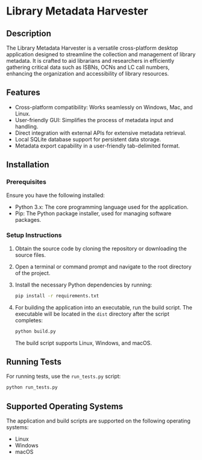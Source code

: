 # Library Metadata Harvester

## Description

The Library Metadata Harvester is a versatile cross-platform desktop application designed to streamline the collection and management of library metadata. It is crafted to aid librarians and researchers in efficiently gathering critical data such as ISBNs, OCNs and LC call numbers, enhancing the organization and accessibility of library resources.

## Features

- Cross-platform compatibility: Works seamlessly on Windows, Mac, and Linux.
- User-friendly GUI: Simplifies the process of metadata input and handling.
- Direct integration with external APIs for extensive metadata retrieval.
- Local SQLite database support for persistent data storage.
- Metadata export capability in a user-friendly tab-delimited format.

## Installation

### Prerequisites

Ensure you have the following installed:

- Python 3.x: The core programming language used for the application.
- Pip: The Python package installer, used for managing software packages.

### Setup Instructions

1. Obtain the source code by cloning the repository or downloading the source files.
2. Open a terminal or command prompt and navigate to the root directory of the project.
3. Install the necessary Python dependencies by running:

   ```bash
   pip install -r requirements.txt
   ```

4. For building the application into an executable, run the build script. The executable will be located in the `dist` directory after the script completes:

   ```bash
   python build.py
   ```

   The build script supports Linux, Windows, and macOS.

## Running Tests

For running tests, use the `run_tests.py` script:

```bash
python run_tests.py
```

## Supported Operating Systems

The application and build scripts are supported on the following operating systems:

- Linux
- Windows
- macOS
